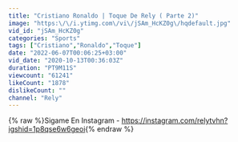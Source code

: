 ```yaml
---
title: "Cristiano Ronaldo | Toque De Rely ( Parte 2)"
image: "https:\/\/i.ytimg.com\/vi\/jSAm_HcKZ0g\/hqdefault.jpg"
vid_id: "jSAm_HcKZ0g"
categories: "Sports"
tags: ["Cristiano","Ronaldo","Toque"]
date: "2022-06-07T00:06:25+03:00"
vid_date: "2020-10-13T00:36:03Z"
duration: "PT9M11S"
viewcount: "61241"
likeCount: "1878"
dislikeCount: ""
channel: "Rely"
---
```

{% raw %}Sigame En Instagram - <a rel="nofollow" target="blank" href="https://instagram.com/relytvhn?igshid=1p8qse6w6geoi">https://instagram.com/relytvhn?igshid=1p8qse6w6geoi</a>{% endraw %}
